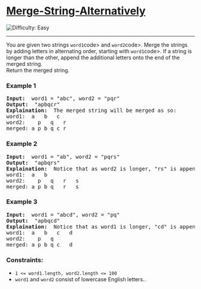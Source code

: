 <h1><a href="https://leetcode.com/problems/palindrome-partitioning">Merge-String-Alternatively
</a></h1>
<img src='https://img.shields.io/badge/Difficulty-Easy-green' alt='Difficulty: Easy' />
<hr>
<p>
  You are given two strings <code>word1</code>code> and <code>word2</code>code>. Merge the strings by adding letters in alternating order, starting with <code>word1</code>code>. If a string is longer than the other, append the additional letters onto the end of the merged string.
<br>
Return the merged string.
</p>

<h3>Example 1</h3>
<pre><strong>Input: </strong> word1 = "abc", word2 = "pqr"
<strong>Output: </strong> "apbqcr"
<strong>Explaination: </strong> The merged string will be merged as so:
word1:  a   b   c
word2:    p   q   r
merged: a p b q c r
</pre>

<h3>Example 2</h3>
<pre><strong>Input: </strong> word1 = "ab", word2 = "pqrs"
<strong>Output: </strong> "apbqrs"
<strong>Explaination: </strong> Notice that as word2 is longer, "rs" is appended to the end.
word1:  a   b 
word2:    p   q   r   s
merged: a p b q   r   s
</pre>

<h3>Example 3</h3>
<pre><strong>Input: </strong> word1 = "abcd", word2 = "pq"
<strong>Output: </strong> "apbqcd"
<strong>Explaination: </strong> Notice that as word1 is longer, "cd" is appended to the end.
word1:  a   b   c   d
word2:    p   q 
merged: a p b q c   d
</pre>

<h3>Constraints:</h3>
<ul>
<li><code>1 <= word1.length, word2.length <= 100</code></li>
<li><code>word1</code> and <code>word2</code> consist of lowercase English letters..</li>

</ul>
